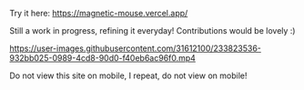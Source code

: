 Try it here: https://magnetic-mouse.vercel.app/

Still a work in progress, refining it everyday! Contributions would be lovely :)

https://user-images.githubusercontent.com/31612100/233823536-932bb025-0989-4cd8-90d0-f40eb6ac96f0.mp4

Do not view this site on mobile, I repeat, do not view on mobile!
